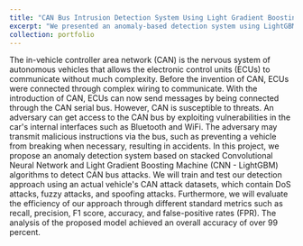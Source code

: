 ```yaml
---
title: "CAN Bus Intrusion Detection System Using Light Gradient Boosting Machine"
excerpt: "We presented an anomaly-based detection system using LightGBM, a fast and efficient machine learning algorithm. The advantages of LightGBM over other machine learning algorithms include low memory usage, higher accuracy, ability to handle large dataset, faster speed, and higher efficiency. CAN bus dataset can be huge the bus may use multiple baud rates up to 1 Mbit. Our proposed detection approach is based on LightGBM because algorithm is suitable for anomaly in CAN since the network is characterized by resource-constrained entities.<br/><img src='/images/project2.png' width='500' height='150'>"
collection: portfolio
---
```


The in-vehicle controller area network (CAN) is the nervous system of autonomous vehicles that allows the electronic control units (ECUs) to communicate without much complexity. Before the invention of CAN, ECUs were connected through complex wiring to communicate. With the introduction of CAN, ECUs can now send messages by being connected through the CAN serial bus. However, CAN is susceptible to threats. An adversary can get access to the CAN bus by exploiting vulnerabilities in the car's internal interfaces such as Bluetooth and WiFi. The adversary may transmit malicious instructions via the bus, such as preventing a vehicle from breaking when necessary, resulting in accidents. In this project, we propose an anomaly detection system based on stacked Convolutional Neural Network and Light Gradient Boosting Machine (CNN - LightGBM) algorithms to detect CAN bus attacks. We will train and test our detection approach using an actual vehicle's CAN attack datasets, which contain DoS attacks, fuzzy attacks, and spoofing attacks. Furthermore, we will evaluate the efficiency of our approach through different standard metrics such as recall, precision, F1 score, accuracy, and false-positive rates (FPR). The analysis of the proposed model achieved an overall accuracy of
over 99 percent.

